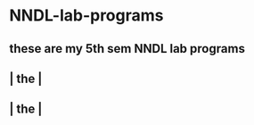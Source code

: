 # NNDL-lab-programs
these are my 5th sem NNDL lab programs
--------
| the  |
--------
| the  |
--------

